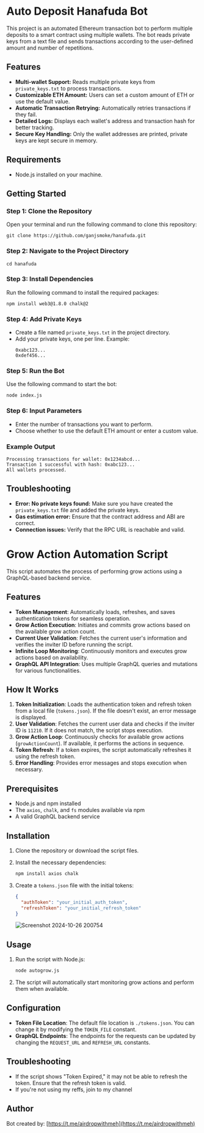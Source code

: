 
# Auto Deposit Hanafuda Bot

This project is an automated Ethereum transaction bot to perform multiple deposits to a smart contract using multiple wallets. The bot reads private keys from a text file and sends transactions according to the user-defined amount and number of repetitions.

## Features
- **Multi-wallet Support:** Reads multiple private keys from `private_keys.txt` to process transactions.
- **Customizable ETH Amount:** Users can set a custom amount of ETH or use the default value.
- **Automatic Transaction Retrying:** Automatically retries transactions if they fail.
- **Detailed Logs:** Displays each wallet's address and transaction hash for better tracking.
- **Secure Key Handling:** Only the wallet addresses are printed, private keys are kept secure in memory.

## Requirements
- Node.js installed on your machine.

## Getting Started

### Step 1: Clone the Repository
Open your terminal and run the following command to clone this repository:
```
git clone https://github.com/ganjsmoke/hanafuda.git
```

### Step 2: Navigate to the Project Directory
```
cd hanafuda
```


### Step 3: Install Dependencies
Run the following command to install the required packages:
```
npm install web3@1.8.0 chalk@2
```

### Step 4: Add Private Keys
- Create a file named `private_keys.txt` in the project directory.
- Add your private keys, one per line. Example:
  ```
  0xabc123...
  0xdef456...
  ```
  
### Step 5: Run the Bot
Use the following command to start the bot:
```
node index.js
```

### Step 6: Input Parameters
- Enter the number of transactions you want to perform.
- Choose whether to use the default ETH amount or enter a custom value.

### Example Output
```
Processing transactions for wallet: 0x1234abcd...
Transaction 1 successful with hash: 0xabc123...
All wallets processed.
```

## Troubleshooting
- **Error: No private keys found:** Make sure you have created the `private_keys.txt` file and added the private keys.
- **Gas estimation error:** Ensure that the contract address and ABI are correct.
- **Connection issues:** Verify that the RPC URL is reachable and valid.

# Grow Action Automation Script

This script automates the process of performing grow actions using a GraphQL-based backend service.

## Features

- **Token Management**: Automatically loads, refreshes, and saves authentication tokens for seamless operation.
- **Grow Action Execution**: Initiates and commits grow actions based on the available grow action count.
- **Current User Validation**: Fetches the current user's information and verifies the inviter ID before running the script.
- **Infinite Loop Monitoring**: Continuously monitors and executes grow actions based on availability.
- **GraphQL API Integration**: Uses multiple GraphQL queries and mutations for various functionalities.

## How It Works

1. **Token Initialization**: Loads the authentication token and refresh token from a local file (`tokens.json`). If the file doesn't exist, an error message is displayed.
2. **User Validation**: Fetches the current user data and checks if the inviter ID is `11210`. If it does not match, the script stops execution.
3. **Grow Action Loop**: Continuously checks for available grow actions (`growActionCount`). If available, it performs the actions in sequence.
4. **Token Refresh**: If a token expires, the script automatically refreshes it using the refresh token.
5. **Error Handling**: Provides error messages and stops execution when necessary.

## Prerequisites

- Node.js and npm installed
- The `axios`, `chalk`, and `fs` modules available via npm
- A valid GraphQL backend service

## Installation

1. Clone the repository or download the script files.
2. Install the necessary dependencies:
   ```bash
   npm install axios chalk
   ```

3. Create a `tokens.json` file with the initial tokens:
   ```json
   {
     "authToken": "your_initial_auth_token",
     "refreshToken": "your_initial_refresh_token"
   }
   ```
   ![Screenshot 2024-10-26 200754](https://github.com/user-attachments/assets/8e7d4d49-2f29-4c3a-8bd5-70092efe5c72)


## Usage

1. Run the script with Node.js:
   ```bash
   node autogrow.js
   ```

2. The script will automatically start monitoring grow actions and perform them when available.

## Configuration

- **Token File Location**: The default file location is `./tokens.json`. You can change it by modifying the `TOKEN_FILE` constant.
- **GraphQL Endpoints**: The endpoints for the requests can be updated by changing the `REQUEST_URL` and `REFRESH_URL` constants.

## Troubleshooting

- If the script shows "Token Expired," it may not be able to refresh the token. Ensure that the refresh token is valid.
- If you're not using my reffs, join to my channel

## Author
Bot created by: [https://t.me/airdropwithmeh](https://t.me/airdropwithmeh)
